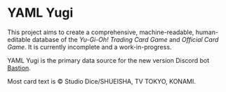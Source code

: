 # YAML Yugi

This project aims to create a comprehensive, machine-readable, human-editable database of the _Yu-Gi-Oh! Trading Card
Game_ and _Official Card Game_. It is currently incomplete and a work-in-progress.

YAML Yugi is the primary data source for the new version Discord bot [Bastion](https://github.com/DawnbrandBots/bastion-bot).

Most card text is &copy; Studio Dice/SHUEISHA, TV TOKYO, KONAMI.
